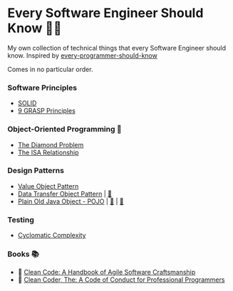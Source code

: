 # Every Software Engineer Should Know :man_technologist:
My own collection of technical things that every Software Engineer should know.
Inspired by [every-programmer-should-know](https://github.com/mtdvio/every-programmer-should-know) 

Comes in no particular order.

### Software Principles
- [SOLID](https://blog.cleancoder.com/uncle-bob/2020/10/18/Solid-Relevance.html)
- [9 GRASP Principles](https://www.fluentcpp.com/2021/06/23/grasp-9-must-know-design-principles-for-code/)

### Object-Oriented Programming :bookmark_tabs:
- [The Diamond Problem](https://www.educative.io/edpresso/what-is-a-diamond-problem-in-object-oriented-programming)
- [The ISA Relationship](https://www.youtube.com/watch?v=tVMyS8t47u8&ab_channel=PurtiSavardekar)

### Design Patterns
- [Value Object Pattern](https://martinfowler.com/bliki/ValueObject.html)
- [Data Transfer Object Pattern](https://martinfowler.com/eaaCatalog/dataTransferObject.html) | [:link:](https://stackoverflow.com/a/52704344/10654491)
- [Plain Old Java Object - POJO](https://www.programmingmitra.com/2016/05/plain-old-java-object-pojo-explained.html) | [:link:](https://stackoverflow.com/a/725365/10654491) | [:link:](https://enterprisecraftsmanship.com/posts/dto-vs-value-object-vs-poco/)

### Testing
- [Cyclomatic Complexity](https://www.tutorialspoint.com/software_testing_dictionary/cyclomatic_complexity.htm)

### Books :books:
- :book: [Clean Code: A Handbook of Agile Software Craftsmanship](https://www.amazon.com/Clean-Code-Handbook-Software-Craftsmanship/dp/0132350882/ref=sr_1_1?adgrpid=59334232298&gclid=Cj0KCQjwmPSSBhCNARIsAH3cYgaU7kx-rggY6P_ne754J20678Jd9PHFdrqBvha4UX3gQDVonJnhYd8aAl-gEALw_wcB&hvadid=513479196892&hvdev=c&hvlocphy=1010043&hvnetw=g&hvqmt=b&hvrand=11513575034837617631&hvtargid=kwd-616330595&hydadcr=26978_14429957&keywords=robert+c+martin&qid=1650320477&sr=8-1)
- :book: [Clean Coder, The: A Code of Conduct for Professional Programmers](https://www.amazon.com/Clean-Coder-Conduct-Professional-Programmers-ebook/dp/B0050JLC9Y/ref=pd_sbs_sccl_3/136-9456373-2310940?pd_rd_w=RoeTp&pf_rd_p=3676f086-9496-4fd7-8490-77cf7f43f846&pf_rd_r=2GFVY7M019MMSBGYJ1WV&pd_rd_r=6fc4a2b2-fabe-4582-a8cf-a9a3117f5d95&pd_rd_wg=Fn2CM&pd_rd_i=B0050JLC9Y&psc=1)